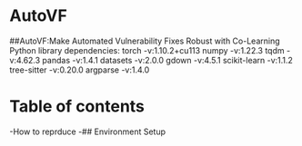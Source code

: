 # AutoVF
##AutoVF:Make Automated Vulnerability Fixes Robust with Co-Learning
Python library dependencies:
torch -v:1.10.2+cu113
numpy -v:1.22.3
tqdm -v:4.62.3
pandas -v:1.4.1
datasets -v:2.0.0
gdown -v:4.5.1
scikit-learn -v:1.1.2
tree-sitter -v:0.20.0
argparse -v:1.4.0
# Table of contents
-How to reprduce
 -## Environment Setup
 
